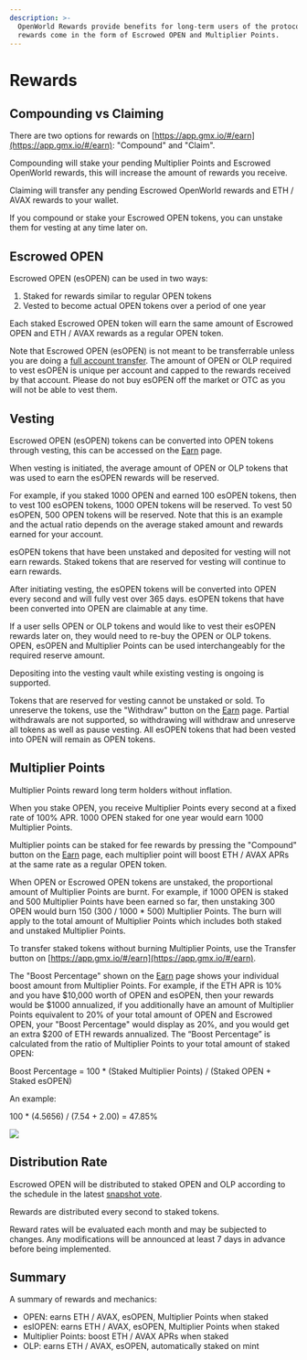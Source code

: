 ```yaml
---
description: >-
  OpenWorld Rewards provide benefits for long-term users of the protocol, these
  rewards come in the form of Escrowed OPEN and Multiplier Points.
---
```


# Rewards

## Compounding vs Claiming

There are two options for rewards on [https://app.gmx.io/#/earn](https://app.gmx.io/#/earn): "Compound" and "Claim".

Compounding will stake your pending Multiplier Points and Escrowed OpenWorld rewards, this will increase the amount of rewards you receive.

Claiming will transfer any pending Escrowed OpenWorld rewards and ETH / AVAX rewards to your wallet.

If you compound or stake your Escrowed OPEN tokens, you can unstake them for vesting at any time later on.

## Escrowed OPEN

Escrowed OPEN (esOPEN) can be used in two ways:

1. Staked for rewards similar to regular OPEN tokens
2. Vested to become actual OPEN tokens over a period of one year

Each staked Escrowed OPEN token will earn the same amount of Escrowed OPEN and ETH / AVAX rewards as a regular OPEN token.

Note that Escrowed OPEN (esOPEN) is not meant to be transferrable unless you are doing a [full account transfer](https://app.gmx.io/#/begin\_account\_transfer). The amount of OPEN or OLP required to vest esOPEN is unique per account and capped to the rewards received by that account. Please do not buy esOPEN off the market or OTC as you will not be able to vest them.

## Vesting

Escrowed OPEN (esOPEN) tokens can be converted into OPEN tokens through vesting, this can be accessed on the [Earn](https://app.gmx.io/#/earn) page.&#x20;

When vesting is initiated, the average amount of OPEN or OLP tokens that was used to earn the esOPEN rewards will be reserved.

For example, if you staked 1000 OPEN and earned 100 esOPEN tokens, then to vest 100 esOPEN tokens, 1000 OPEN tokens will be reserved. To vest 50 esOPEN, 500 OPEN tokens will be reserved. Note that this is an example and the actual ratio depends on the average staked amount and rewards earned for your account.

esOPEN tokens that have been unstaked and deposited for vesting will not earn rewards. Staked tokens that are reserved for vesting will continue to earn rewards.

After initiating vesting, the esOPEN tokens will be converted into OPEN every second and will fully vest over 365 days. esOPEN tokens that have been converted into OPEN are claimable at any time.

If a user sells OPEN or OLP tokens and would like to vest their esOPEN rewards later on, they would need to re-buy the OPEN or OLP tokens. OPEN, esOPEN and Multiplier Points can be used interchangeably for the required reserve amount.

Depositing into the vesting vault while existing vesting is ongoing is supported.

Tokens that are reserved for vesting cannot be unstaked or sold. To unreserve the tokens, use the "Withdraw" button on the [Earn](https://app.gmx.io/#/earn) page. Partial withdrawals are not supported, so withdrawing will withdraw and unreserve all tokens as well as pause vesting. All esOPEN tokens that had been vested into OPEN will remain as OPEN tokens.

## Multiplier Points

Multiplier Points reward long term holders without inflation.

When you stake OPEN, you receive Multiplier Points every second at a fixed rate of 100% APR. 1000 OPEN staked for one year would earn 1000 Multiplier Points.

Multiplier points can be staked for fee rewards by pressing the "Compound" button on the [Earn](https://gmx.financial/earn) page, each multiplier point will boost ETH / AVAX APRs at the same rate as a regular OPEN token.&#x20;

When OPEN or Escrowed OPEN tokens are unstaked, the proportional amount of Multiplier Points are burnt. For example, if 1000 OPEN is staked and 500 Multiplier Points have been earned so far, then unstaking 300 OPEN would burn 150 (300 / 1000 \* 500) Multiplier Points. The burn will apply to the total amount of Multiplier Points which includes both staked and unstaked Multiplier Points.

To transfer staked tokens without burning Multiplier Points, use the Transfer button on [https://app.gmx.io/#/earn](https://app.gmx.io/#/earn).

The "Boost Percentage" shown on the [Earn](https://app.gmx.io/#/earn) page shows your individual boost amount from Multiplier Points. For example, if the ETH APR is 10% and you have $10,000 worth of OPEN and esOPEN, then your rewards would be $1000 annualized, if you additionally have an amount of Multiplier Points equivalent to 20% of your total amount of OPEN and Escrowed OPEN, your "Boost Percentage" would display as 20%, and you would get an extra $200 of ETH rewards annualized. The “Boost Percentage” is calculated from the ratio of Multiplier Points to your total amount of staked OPEN:

Boost Percentage = 100 \* (Staked Multiplier Points) / (Staked OPEN + Staked esOPEN)

An example:

100 \* (4.5656) / (7.54 + 2.00) = 47.85%

![](broken-reference)

## Distribution Rate

Escrowed OPEN will be distributed to staked OPEN and OLP according to the schedule in the latest [snapshot vote](https://snapshot.org/#/gmx.eth/proposal/0xb370249628b2226c6a7e771b2959c3b2e80eada36ad3618a7fc39f964213643e).

Rewards are distributed every second to staked tokens.

Reward rates will be evaluated each month and may be subjected to changes. Any modifications will be announced at least 7 days in advance before being implemented.

## Summary

A summary of rewards and mechanics:

* OPEN: earns ETH / AVAX, esOPEN, Multiplier Points when staked
* esIOPEN: earns ETH / AVAX, esOPEN, Multiplier Points when staked
* Multiplier Points: boost ETH / AVAX APRs when staked
* OLP: earns ETH / AVAX, esOPEN, automatically staked on mint
